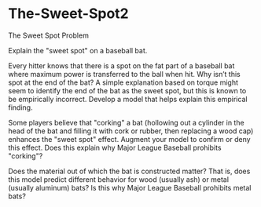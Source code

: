 # The-Sweet-Spot2
The Sweet Spot
Problem	 
 	
Explain the "sweet spot" on a baseball bat.

Every hitter knows that there is a spot on the fat part of a baseball bat where maximum power is transferred to the ball when hit. Why isn’t this spot at the end of the bat? A simple explanation based on torque might seem to identify the end of the bat as the sweet spot, but this is known to be empirically incorrect. Develop a model that helps explain this empirical finding.

Some players believe that "corking" a bat (hollowing out a cylinder in the head of the bat and filling it with cork or rubber, then replacing a wood cap) enhances the "sweet spot" effect. Augment your model to confirm or deny this effect. Does this explain why Major League Baseball prohibits "corking"?

Does the material out of which the bat is constructed matter? That is, does this model predict different behavior for wood (usually ash) or metal (usually aluminum) bats? Is this why Major League Baseball prohibits metal bats?
